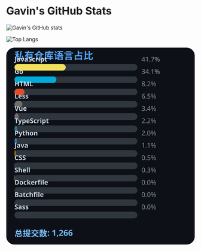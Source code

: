 # Gavin's GitHub Stats

![Gavin's GitHub stats](https://github-readme-stats.vercel.app/api?username=gavinhaydy&show_icons=true&theme=tokyonight)

![Top Langs](https://github-readme-stats.vercel.app/api/top-langs/?username=gavinhaydy&layout=compact)














<!-- PRIVATE_STATS_START -->
![私有仓库统计](./.github/private-stats.svg)
<!-- PRIVATE_STATS_END -->














